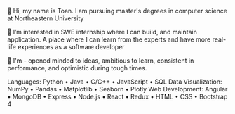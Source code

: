 👋 Hi, my name is Toan. I am pursuing master's degrees in computer science at Northeastern University

👀 I’m interested in SWE internship where I can build, and maintain application. A place where I can learn from the experts and have more real-life experiences as a software developer

🌱 I'm - opened minded to ideas, ambitious to learn, consistent in performance, and optimistic during tough times.

Languages: Python • Java • C/C++ • JavaScript • SQL
Data Visualization: NumPy • Pandas • Matplotlib • Seaborn • Plotly
Web Development: Angular • MongoDB • Express • Node.js • React • Redux • HTML • CSS • Bootstrap 4

<!---
toanvang/toanvang is a ✨ special ✨ repository because its `README.md` (this file) appears on your GitHub profile.
You can click the Preview link to take a look at your changes.
--->
